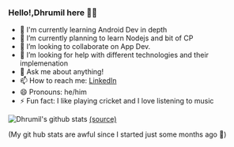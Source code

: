 ### Hello!,Dhrumil here 👋👋

<!--
**2tanayk/2tanayk** is a ✨ _special_ ✨ repository because its `README.md` (this file) appears on your GitHub profile.
-->
 - 🔭 I'm currently learning Android Dev in depth
 - 🌱 I’m currently  planning to learn Nodejs and bit of CP
 - 👯 I’m looking to collaborate on App Dev.
 - 🤔 I’m looking for help with different technologies and their implemenation 
 - 💬 Ask me about anything!
 - 📫 How to reach me: [LinkedIn](https://www.linkedin.com/in/DhrumilThakore)
 - 😄 Pronouns: he/him
 - ⚡ Fun fact: I like playing cricket and I love listening to music
 
 
 ![Dhrumil's github stats](https://github-readme-stats.vercel.app/api?username=dt2811&show_icons=true)
 [(source)](https://github.com/anuraghazra/github-readme-stats)
 
 (My git hub stats are awful since I started just some months ago :see_no_evil:) 
